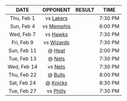 |    DATE     |              OPPONENT              |  RESULT  |  TIME   |
|:-----------:|:----------------------------------:|:--------:|:-------:|
| Thu, Feb 1  |       vs [Lakers](/r/lakers)       |          | 7:30 PM |
| Sun, Feb 4  | vs [Memphis](/r/memphisgrizzlies)  |          | 6:00 PM |
| Wed, Feb 7  |    vs [Hawks](/r/AtlantaHawks)     |          | 7:30 PM |
| Fri, Feb 9  | vs [Wizards](/r/washingtonwizards) |          | 7:30 PM |
| Sun, Feb 11 |         @ [Heat](/r/heat)          |          | 2:00 PM |
| Tue, Feb 13 |        @ [Nets](/r/GoNets)         |          | 7:30 PM |
| Wed, Feb 14 |        vs [Nets](/r/GoNets)        |          | 7:30 PM |
| Thu, Feb 22 |     @ [Bulls](/r/chicagobulls)     |          | 8:00 PM |
| Sat, Feb 24 |      @ [Knicks](/r/NYKnicks)       |          | 8:30 PM |
| Tue, Feb 27 |       vs [Philly](/r/sixers)       |          | 7:30 PM |